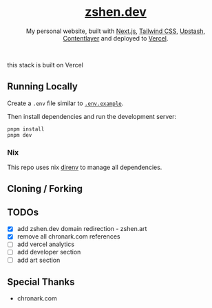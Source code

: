 <div align="center">
    <a href="https://zshen.dev"><h1 align="center">zshen.dev</h1></a>

My personal website, built with [Next.js](https://nextjs.org/), [Tailwind CSS](https://tailwindcss.com/), [Upstash](https://upstash.com?ref=chronark.com), [Contentlayer](https://www.contentlayer.dev/) and deployed to [Vercel](https://vercel.com/).

</div>

<br/>

this stack is built on Vercel

## Running Locally

Create a `.env` file similar to [`.env.example`](https://github.com/chronark/chronark.com/blob/main/.env.example).

Then install dependencies and run the development server:

```sh-session
pnpm install
pnpm dev
```

### Nix

This repo uses nix [direnv](https://github.com/nix-community/nix-direnv) to manage all dependencies.

## Cloning / Forking

## TODOs

- [x] add zshen.dev domain redirection - zshen.art
- [x] remove all chronark.com references
- [ ] add vercel analytics
- [ ] add developer section
- [ ] add art section

## Special Thanks

- chronark.com
